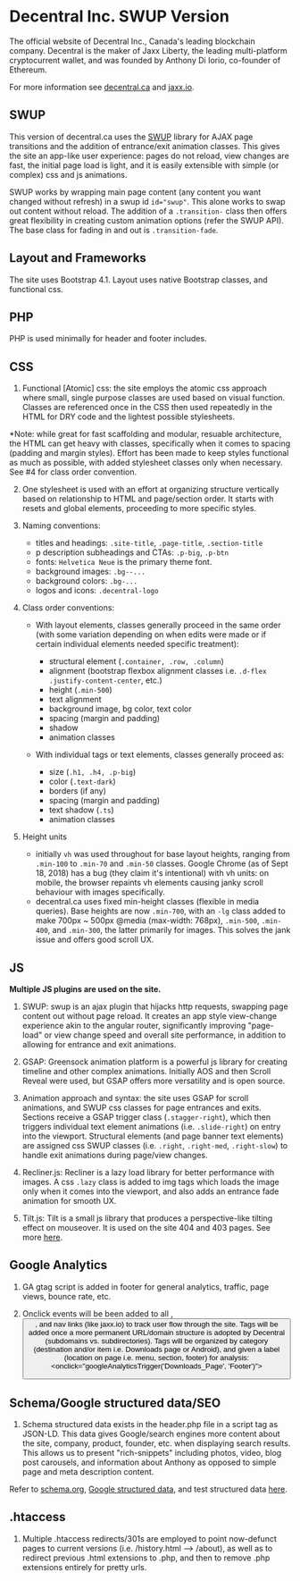 # **Decentral Inc. SWUP Version**

The official website of Decentral Inc., Canada's leading blockchain company. Decentral is the maker of Jaxx Liberty, the leading multi-platform cryptocurrent wallet, and was founded by Anthony Di Iorio, co-founder of Ethereum.

For more information see [decentral.ca](https://decentral.ca) and [jaxx.io](https://jaxx.io).

## **SWUP**

This version of decentral.ca uses the [SWUP](https://github.com/gmrchk/swup) library for AJAX page transitions and the addition of entrance/exit animation classes. This gives the site an app-like user experience: pages do not reload, view changes are fast, the initial page load is light, and it is easily extensible with simple (or complex) css and js animations.

SWUP works by wrapping main page content (any content you want changed without refresh) in a swup id `id="swup"`. This alone works to swap out content without reload. The addition of a `.transition-` class then offers great flexibility in creating custom animation options (refer the SWUP API). The base class for fading in and out is `.transition-fade`.

## **Layout and Frameworks**

The site uses Bootstrap 4.1. Layout uses native Bootstrap classes, and functional css.

## **PHP**

PHP is used minimally for header and footer includes.

## **CSS**

1. Functional [Atomic] css: the site employs the atomic css approach where small, single purpose classes are used based on visual function. Classes are referenced once in the CSS then used repeatedly in the HTML for DRY code and the lightest possible stylesheets.

*Note: while great for fast scaffolding and modular, resuable architecture, the HTML can get heavy with classes, specifically when it comes to spacing (padding and margin styles). Effort has been made to keep styles functional as much as possible, with added stylesheet classes only when necessary. See #4 for class order convention.

2. One stylesheet is used with an effort at organizing structure vertically based on relationship to HTML and page/section order. It starts with resets and global elements, proceeding to more specific styles.

3. Naming conventions: 

    - titles and headings: `.site-title`, `.page-title`, `.section-title`
    - p description subheadings and CTAs: `.p-big`, `.p-btn`
    - fonts: `Helvetica Neue` is the primary theme font.
    - background images: `.bg--...`
    - background colors: `.bg-...`
    - logos and icons: `.decentral-logo`

4. Class order conventions:

    - With layout elements, classes generally proceed in the same order (with some variation depending on when edits were made or if certain individual elements needed specific treatment):
        - structural element (`.container, .row, .column`)
        - alignment (bootstrap flexbox alignment classes i.e. `.d-flex .justify-content-center`, etc.)
        - height (`.min-500`)
        - text alignment
        - background image, bg color, text color
        - spacing (margin and padding)
        - shadow
        - animation classes
        
    - With individual tags or text elements, classes generally proceed as:
        - size (`.h1, .h4, .p-big`)
        - color (`.text-dark`)
        - borders (if any)
        - spacing (margin and padding)
        - text shadow (`.ts`)
        - animation classes

5. Height units
    - initially `vh` was used throughout for base layout heights, ranging from `.min-100` to `.min-70` and `.min-50` classes. Google Chrome (as of Sept 18, 2018) has a bug (they claim it's intentional) with vh units: on mobile, the browser repaints vh elements causing janky scroll behaviour with images specifically.
    - decentral.ca uses fixed min-height classes (flexible in media queries). Base heights are now `.min-700`, with an `-lg` class added to make 700px ~ 500px @media (max-width: 768px), `.min-500`, `.min-400`, and `.min-300`, the latter primarily for images. This solves the jank issue and offers good scroll UX.

## **JS**

**Multiple JS plugins are used on the site.**

1. SWUP: swup is an ajax plugin that hijacks http requests, swapping page content out without page reload. It creates an app style view-change experience akin to the angular router, significantly improving "page-load" or view change speed and overall site performance, in addition to allowing for entrance and exit animations.

2. GSAP: Greensock animation platform is a powerful js library for creating timeline and other complex animations. Initially AOS and then Scroll Reveal were used, but GSAP offers more versatility and is open source.

3. Animation approach and syntax: the site uses GSAP for scroll animations, and SWUP css classes for page entrances and exits. Sections receive a GSAP trigger class (`.stagger-right`), which then triggers individual text element animations (i.e. `.slide-right`) on entry into the viewport. Structural elements (and page banner text elements) are assigned css SWUP classes (i.e. `.right`, `.right-med`, `.right-slow`) to handle exit animations during page/view changes.

4. Recliner.js: Recliner is a lazy load library for better performance with images. A css `.lazy` class is added to img tags which loads the image only when it comes into the viewport, and also adds an entrance fade animation for smooth UX.

4. Tilt.js: Tilt is a small js library that produces a perspective-like tilting effect on mouseover. It is used on the site 404 and 403 pages. See more [here](https://gijsroge.github.io/tilt.js/).

## **Google Analytics**
    
1. GA gtag script is added in footer for general analytics, traffic, page views, bounce rate, etc.

2. Onclick events will be been added to all <a>, <button>, and nav links (like jaxx.io) to track user flow through the site.  Tags will be added once a more permanent URL/domain structure is adopted by Decentral (subdomains vs. subdirectories). Tags will be organized by category (destination and/or item i.e. Downloads page or Android), and given a label (location on page i.e. menu, section, footer) for analysis: <onclick="googleAnalyticsTrigger('Downloads_Page', 'Footer')">

## **Schema/Google structured data/SEO**
    
1. Schema structured data exists in the header.php file in a script tag as JSON-LD. This data gives Google/search engines more content about the site, company, product, founder, etc. when displaying search results. This allows us to present "rich-snippets" including photos, video, blog post carousels, and information about Anthony as opposed to simple page and meta description content. 

Refer to [schema.org](https://schema.org/docs/gs.html), [Google structured data]( https://codelabs.developers.google.com/codelabs/structured-data/index.html#0), and test structured data [here](https://search.google.com/structured-data/testing-tool/u/0/).

## **.htaccess**

1. Multiple .htaccess redirects/301s are employed to point now-defunct pages to current versions (i.e. /history.html --> /about), as well as to redirect previous .html extensions to .php, and then to remove .php extensions entirely for pretty urls.
